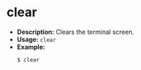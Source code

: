 # clear

- **Description:** Clears the terminal screen.
- **Usage:** `clear`
- **Example:**
  ```
  $ clear
  ```
